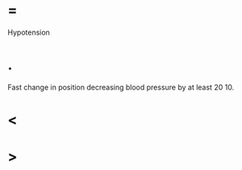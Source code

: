 # =

Hypotension

# .

Fast change in position decreasing blood pressure by at least 20 10.

# <

# >

